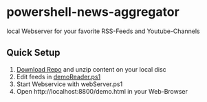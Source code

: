 # powershell-news-aggregator
local Webserver for your favorite RSS-Feeds and Youtube-Channels

## Quick Setup
1. [Download Repo](powershell-news-aggregator/archive/refs/heads/main.zip) and unzip content on your local disc
2. Edit feeds in [demoReader.ps1](/powershell-news-aggregator/blob/main/demoReader.ps1)
3. Start Webservice with webServer.ps1
4. Open http://localhost:8800/demo.html in your Web-Browser

